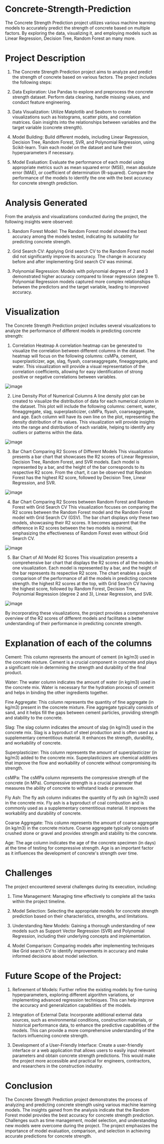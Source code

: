 # Concrete-Strength-Prediction
The Concrete Strength Prediction project utilizes various machine learning models to accurately predict the strength of concrete based on multiple factors. By exploring the data, visualizing it, and employing models such as Linear Regression, Decision Tree, Random Forest an many more.

# Project Description
1. The Concrete Strength Prediction project aims to analyze and predict the strength of concrete based on various factors. The project includes the following steps:

2. Data Exploration: Use Pandas to explore and preprocess the concrete strength dataset. Perform data cleaning, handle missing values, and conduct feature engineering.

3. Data Visualization: Utilize Matplotlib and Seaborn to create visualizations such as histograms, scatter plots, and correlation matrices. Gain insights into the relationships between variables and the target variable (concrete strength).

4. Model Building: Build different models, including Linear Regression, Decision Tree, Random Forest, SVR, and Polynomial Regression, using Scikit-learn. Train each model on the dataset and tune their hyperparameters if necessary.

5. Model Evaluation: Evaluate the performance of each model using appropriate metrics such as mean squared error (MSE), mean absolute error (MAE), or coefficient of determination (R-squared). Compare the performance of the models to identify the one with the best accuracy for concrete strength prediction.

# Analysis Generated
From the analysis and visualizations conducted during the project, the following insights were observed:

1. Random Forest Model: The Random Forest model showed the best accuracy among the models tested, indicating its suitability for predicting concrete strength.

2. Grid Search CV: Applying Grid search CV to the Random Forest model did not significantly improve its accuracy. The change in accuracy before and after implementing Grid search CV was minimal.

3. Polynomial Regression: Models with polynomial degrees of 2 and 3 demonstrated higher accuracy compared to linear regression (degree 1). Polynomial Regression models captured more complex relationships between the predictors and the target variable, leading to improved accuracy.

# Visualization

The Concrete Strength Prediction project includes several visualizations to analyze the performance of different models in predicting concrete strength:

1. Correlation Heatmap
A correlation heatmap can be generated to visualize the correlation between different columns in the dataset. The heatmap will focus on the following columns: csMPa, cement, superplasticizer, age, slag, flyash, coarseaggregate, fineaggregate, and water. This visualization will provide a visual representation of the correlation coefficients, allowing for easy identification of strong positive or negative correlations between variables.

![image](https://github.com/ipratham7/Concrete-Strength-Prediction/assets/64377030/876d0d36-4c7c-4048-859b-eba8f6ed7925)


2. Line Density Plot of Numerical Columns
A line density plot can be created to visualize the distribution of data for each numerical column in the dataset. This plot will include the following columns: cement, water, fineaggregate, slag, superplasticizer, csMPa, flyash, coarseaggregate, and age. Each column will have its own line on the plot, representing the density distribution of its values. This visualization will provide insights into the range and distribution of each variable, helping to identify any outliers or patterns within the data.

![image](https://github.com/ipratham7/Concrete-Strength-Prediction/assets/64377030/a5460b97-262b-4aa9-8541-e9cc78eef4c7)


3. Bar Chart Comparing R2 Scores of Different Models
This visualization presents a bar chart that showcases the R2 scores of Linear Regression, Decision Tree, Random Forest, and SVR models. Each model is represented by a bar, and the height of the bar corresponds to its respective R2 score. From the chart, it can be observed that Random Forest has the highest R2 score, followed by Decision Tree, Linear Regression, and SVR.

![image](https://github.com/ipratham7/Concrete-Strength-Prediction/assets/64377030/3dc7e5d8-7e40-45e8-b61a-c9f5a152d07f)


4. Bar Chart Comparing R2 Scores between Random Forest and Random Forest with Grid Search CV
This visualization focuses on comparing the R2 scores between the Random Forest model and the Random Forest model with Grid Search CV (GSV). The bar chart displays only these two models, showcasing their R2 scores. It becomes apparent that the difference in R2 scores between the two models is minimal, emphasizing the effectiveness of Random Forest even without Grid Search CV.

![image](https://github.com/ipratham7/Concrete-Strength-Prediction/assets/64377030/ff87efa3-a1e4-426f-8db1-409d1d4d16ec)


5. Bar Chart of All Model R2 Scores
This visualization presents a comprehensive bar chart that displays the R2 scores of all the models in one visualization. Each model is represented by a bar, and the height of the bar represents its respective R2 score. The chart enables a quick comparison of the performance of all the models in predicting concrete strength.
the highest R2 scores at the top, with Grid Search CV having the highest score, followed by Random Forest, Decision Tree, Polynomial Regression (degree 2 and 3), Linear Regression, and SVR.

![image](https://github.com/ipratham7/Concrete-Strength-Prediction/assets/64377030/0da0211e-c38c-49f8-8d82-0961b75c428a)

By incorporating these visualizations, the project provides a comprehensive overview of the R2 scores of different models and facilitates a better understanding of their performance in predicting concrete strength.

# Explanation of each of the columns

Cement: This column represents the amount of cement (in kg/m3) used in the concrete mixture. Cement is a crucial component in concrete and plays a significant role in determining the strength and durability of the final product.

Water: The water column indicates the amount of water (in kg/m3) used in the concrete mix. Water is necessary for the hydration process of cement and helps in binding the other ingredients together.

Fine Aggregate: This column represents the quantity of fine aggregate (in kg/m3) present in the concrete mixture. Fine aggregate typically consists of sand, and it helps fill the gaps between cement particles, providing strength and stability to the concrete.

Slag: The slag column indicates the amount of slag (in kg/m3) used in the concrete mix. Slag is a byproduct of steel production and is often used as a supplementary cementitious material. It enhances the strength, durability, and workability of concrete.

Superplasticizer: This column represents the amount of superplasticizer (in kg/m3) added to the concrete mix. Superplasticizers are chemical additives that improve the flow and workability of concrete without compromising its strength.

csMPa: The csMPa column represents the compressive strength of the concrete (in MPa). Compressive strength is a crucial parameter that measures the ability of concrete to withstand loads or pressure.

Fly Ash: The fly ash column indicates the quantity of fly ash (in kg/m3) used in the concrete mix. Fly ash is a byproduct of coal combustion and is commonly used as a supplementary cementitious material. It improves the workability and durability of concrete.

Coarse Aggregate: This column represents the amount of coarse aggregate (in kg/m3) in the concrete mixture. Coarse aggregate typically consists of crushed stone or gravel and provides strength and stability to the concrete.

Age: The age column indicates the age of the concrete specimen (in days) at the time of testing for compressive strength. Age is an important factor as it influences the development of concrete's strength over time.

# Challenges
The project encountered several challenges during its execution, including:

1. Time Management: Managing time effectively to complete all the tasks within the project timeline.

2. Model Selection: Selecting the appropriate models for concrete strength prediction based on their characteristics, strengths, and limitations.

3. Understanding New Models: Gaining a thorough understanding of new models such as Support Vector Regression (SVR) and Polynomial Regression, including their underlying concepts and implementation.

4. Model Comparison: Comparing models after implementing techniques like Grid search CV to identify improvements in accuracy and make informed decisions about model selection.

# Future Scope of the Project:

1. Refinement of Models: Further refine the existing models by fine-tuning hyperparameters, exploring different algorithm variations, or implementing advanced regression techniques. This can help improve the accuracy and generalization capabilities of the models.

2. Integration of External Data: Incorporate additional external data sources, such as environmental conditions, construction materials, or historical performance data, to enhance the predictive capabilities of the models. This can provide a more comprehensive understanding of the factors influencing concrete strength.

3. Development of a User-Friendly Interface: Create a user-friendly interface or a web application that allows users to easily input relevant parameters and obtain concrete strength predictions. This would make the project more accessible and practical for engineers, contractors, and researchers in the construction industry.

# Conclusion
The Concrete Strength Prediction project demonstrates the process of analyzing and predicting concrete strength using various machine learning models. The insights gained from the analysis indicate that the Random Forest model provides the best accuracy for concrete strength prediction. Challenges such as time management, model selection, and understanding new models were overcome during the project. The project emphasizes the importance of model evaluation, comparison, and selection in achieving accurate predictions for concrete strength.

